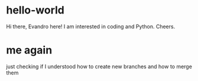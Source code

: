# hello-world

Hi there, Evandro here!
I am interested in coding and Python.
Cheers.

# me again

just checking if I understood how to create
new branches and how to merge them
